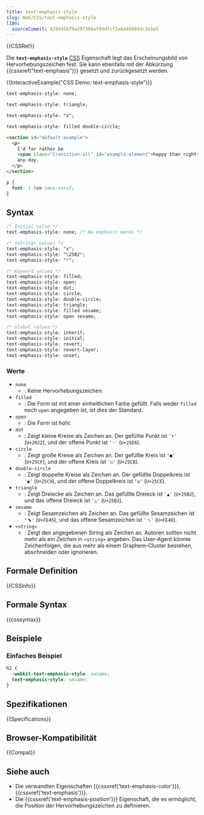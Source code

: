 ```yaml
---
title: text-emphasis-style
slug: Web/CSS/text-emphasis-style
l10n:
  sourceCommit: 429d45679a29f386af0ddfcf2a64498843c3e1e5
---
```


{{CSSRef}}

Die **`text-emphasis-style`** [CSS](/de/docs/Web/CSS) Eigenschaft legt das Erscheinungsbild von Hervorhebungszeichen fest. Sie kann ebenfalls mit der Abkürzung {{cssxref("text-emphasis")}} gesetzt und zurückgesetzt werden.

{{InteractiveExample("CSS Demo: text-emphasis-style")}}

```css interactive-example-choice
text-emphasis-style: none;
```

```css interactive-example-choice
text-emphasis-style: triangle;
```

```css interactive-example-choice
text-emphasis-style: "x";
```

```css interactive-example-choice
text-emphasis-style: filled double-circle;
```

```html interactive-example
<section id="default-example">
  <p>
    I'd far rather be
    <span class="transition-all" id="example-element">happy than right</span>
    any day.
  </p>
</section>
```

```css interactive-example
p {
  font: 1.5em sans-serif;
}
```

## Syntax

```css
/* Initial value */
text-emphasis-style: none; /* No emphasis marks */

/* <string> values */
text-emphasis-style: "x";
text-emphasis-style: "\25B2";
text-emphasis-style: "*";

/* Keyword values */
text-emphasis-style: filled;
text-emphasis-style: open;
text-emphasis-style: dot;
text-emphasis-style: circle;
text-emphasis-style: double-circle;
text-emphasis-style: triangle;
text-emphasis-style: filled sesame;
text-emphasis-style: open sesame;

/* Global values */
text-emphasis-style: inherit;
text-emphasis-style: initial;
text-emphasis-style: revert;
text-emphasis-style: revert-layer;
text-emphasis-style: unset;
```

### Werte

- `none`
  - : Keine Hervorhebungszeichen.
- `filled`
  - : Die Form ist mit einer einheitlichen Farbe gefüllt. Falls weder `filled` noch `open` angegeben ist, ist dies der Standard.
- `open`
  - : Die Form ist hohl.
- `dot`
  - : Zeigt kleine Kreise als Zeichen an. Der gefüllte Punkt ist `'•'` (`U+2022`), und der offene Punkt ist `'◦'` (`U+25E6`).
- `circle`
  - : Zeigt große Kreise als Zeichen an. Der gefüllte Kreis ist `'●'` (`U+25CF`), und der offene Kreis ist `'○'` (`U+25CB`).
- `double-circle`
  - : Zeigt doppelte Kreise als Zeichen an. Der gefüllte Doppelkreis ist `'◉'` (`U+25C9`), und der offene Doppelkreis ist `'◎'` (`U+25CE`).
- `triangle`
  - : Zeigt Dreiecke als Zeichen an. Das gefüllte Dreieck ist `'▲'` (`U+25B2`), und das offene Dreieck ist `'△'` (`U+25B3`).
- `sesame`
  - : Zeigt Sesamzeichen als Zeichen an. Das gefüllte Sesamzeichen ist `'﹅'` (`U+FE45`), und das offene Sesamzeichen ist `'﹆'` (`U+FE46`).
- `<string>`
  - : Zeigt den angegebenen String als Zeichen an. Autoren sollten nicht mehr als ein _Zeichen_ in `<string>` angeben. Das User-Agent könnte Zeichenfolgen, die aus mehr als einem Graphem-Cluster bestehen, abschneiden oder ignorieren.

## Formale Definition

{{CSSInfo}}

## Formale Syntax

{{csssyntax}}

## Beispiele

### Einfaches Beispiel

```css
h2 {
  -webkit-text-emphasis-style: sesame;
  text-emphasis-style: sesame;
}
```

## Spezifikationen

{{Specifications}}

## Browser-Kompatibilität

{{Compat}}

## Siehe auch

- Die verwandten Eigenschaften {{cssxref('text-emphasis-color')}}, {{cssxref('text-emphasis')}}.
- Die {{cssxref('text-emphasis-position')}} Eigenschaft, die es ermöglicht, die Position der Hervorhebungszeichen zu definieren.
